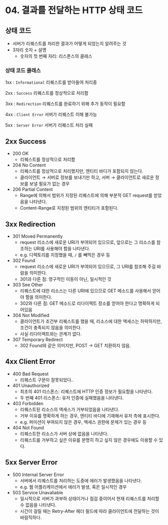 # 04. 결과를 전달하는 HTTP 상태 코드

## 상태 코드

- 서버가 리퀘스트를 처리한 결과가 어떻게 되었는지 알려주는 것
- 3자리 숫자 + 설명
    - 숫자의 첫 번째 자리: 리스폰스의 클래스

### 상태 코드 클래스

1xx : `Informational` 리퀘스트를 받아들여 처리중

2xx : `Success` 리퀘스트를 정상적으로 처리함

3xx : `Redirection` 리퀘스트를 완료하기 위해 추가 동작이 필요함

4xx : `Client Error` 서버가 리퀘스트 이해 불가능

5xx : `Server Error` 서버가 리퀘스트 처리 실패

## 2xx Success

- 200 OK
    - 리퀘스트를 정상적으로 처리함
- 204 No Content
    - 리퀘스트를 정상적으로 처리했지만, 엔티티 바디가 포함되지 않는다.
    - 클라이언트 → 서버로 정보를 보내기만 하고, 서버 → 클라이언트로 새로운 정보를 보낼 필요가 없는 경우
- 206 Partial Content
    - Range에 의해서 범위가 지정된 리퀘스트에 의해  부분적 GET request를 받았음을 나타낸다.
    - Content-Range로 지정된 범위의 엔티티가 포함된다.

## 3xx Redirection

- 301 Moved Permanently
    - request 리소스에 새로운 URI가 부여되어 있으므로, 앞으로는 그 리소스를 참조하는 URI를 사용해야 함을 나타낸다.
    - e.g. 디렉토리를 지정했을 때, `/` 를 빼먹은 경우 등
- 302 Found
    - request 리소스에 새로운 URI가 부여되어 있으므로, 그 URI를 참조해 주길 바람을 의미한다.
    - 301과 다른 점: 영구적인 이동이 아닌, 일시적인 것
- 303 See Other
    - 리퀘스트에 대한 리소스는 다른 URI에 있으므로 GET 메소드를 사용해서 얻어야 함을 의미한다.
    - 302와 다른 점: GET 메소드로 리다이렉트 장소를 얻어야 한다고 명확하게 되어있음
- 304 Not Modified
    - 클라이언트가 조건부 리퀘스트를 했을 때, 리소스에 대한 액세스는 허락하지만, 조건이 충족되지 않음을 의미한다.
    - 사실 리다이렉트와는 관계가 없다.
- 307 Temporary Redirect
    - 302 Found와 같은 의미지만, POST → GET 치환하지 않음.

## 4xx Client Error

- 400 Bad Request
    - 리퀘스트 구문이 잘못되었다..
- 401 Unauthorized
    - 최초의 401 리스폰스: 리퀘스트에 HTTP 인증 정보가 필요함을 나타낸다.
    - 두 번째 401 리스폰스: 유저 인증에 실패했음을 나타낸다.
- 403 Forbidden
    - 리퀘스트된 리소스의 액세스가 거부되었음을 나타낸다.
    - 거부 이유를 명확하게 하는 경우, 엔티티 바디에 기재해서 유저 측에 표시한다.
    - e.g. 퍼미션이 부여되지 않은 경우, 액세스 권한에 문제가 있는 경우 등
- 404 Not Found
    - 리퀘스트한 리소스가 서버 상에 없음을 나타낸다.
    - 리퀘스트를 거부하고 싶은 이유를 분명히 하고 싶지 않은 경우에도 이용할 수 있다.

## 5xx Server Error

- 500 Internal Server Error
    - 서버에서 리퀘스트를 처리하는 도중에 에러가 발생했음을 나타낸다.
    - e.g. 웹 어플리케이션에서 에러가 발생, 혹은 일시적인 경우
- 503 Service Unavaliable
    - 일시적으로 서버가 과부하 상태이거나 점검 중이어서 현재 리퀘스트를 처리할 수 없음을 나타낸다.
    - 시간이 걸릴 때는 Retry-After 헤더 필드에 따라 클라이언트에 전달하는 것이 바람직하다.